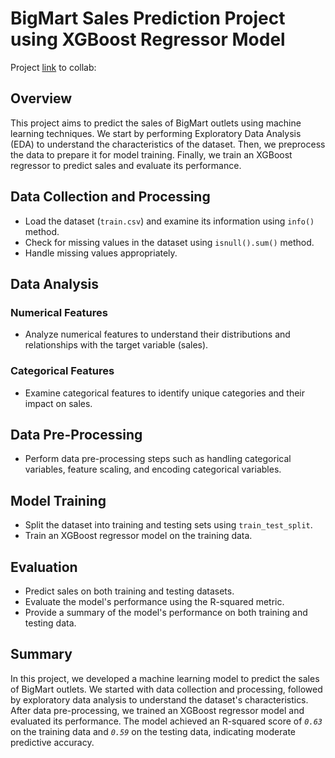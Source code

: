 # BigMart Sales Prediction Project using XGBoost Regressor Model

Project <a href = "https://colab.research.google.com/drive/1GKipCIVODA3qhw09WnhQeJLmIkGeLCmf?usp=sharing">link</a> to collab: 

## Overview
This project aims to predict the sales of BigMart outlets using machine learning techniques. We start by performing Exploratory Data Analysis (EDA) to understand the characteristics of the dataset. Then, we preprocess the data to prepare it for model training. Finally, we train an XGBoost regressor to predict sales and evaluate its performance.

## Data Collection and Processing
- Load the dataset (`train.csv`) and examine its information using `info()` method.
- Check for missing values in the dataset using `isnull().sum()` method.
- Handle missing values appropriately.

## Data Analysis
### Numerical Features
- Analyze numerical features to understand their distributions and relationships with the target variable (sales).

### Categorical Features
- Examine categorical features to identify unique categories and their impact on sales.

## Data Pre-Processing
- Perform data pre-processing steps such as handling categorical variables, feature scaling, and encoding categorical variables.

## Model Training
- Split the dataset into training and testing sets using `train_test_split`.
- Train an XGBoost regressor model on the training data.

## Evaluation
- Predict sales on both training and testing datasets.
- Evaluate the model's performance using the R-squared metric.
- Provide a summary of the model's performance on both training and testing data.

## Summary
In this project, we developed a machine learning model to predict the sales of BigMart outlets. We started with data collection and processing, followed by exploratory data analysis to understand the dataset's characteristics. After data pre-processing, we trained an XGBoost regressor model and evaluated its performance. The model achieved an R-squared score of *`0.63`* on the training data and *`0.59`* on the testing data, indicating moderate predictive accuracy.
